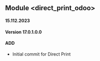 ## Module <direct_print_odoo>

#### 15.112.2023
#### Version 17.0.1.0.0
#### ADD
- Initial commit for Direct Print 
